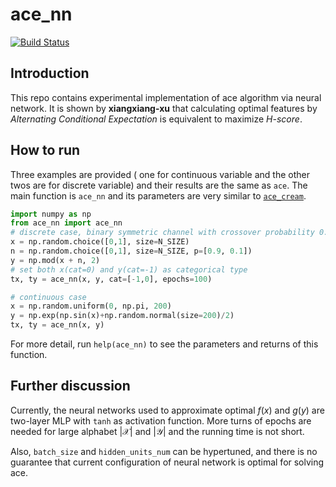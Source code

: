 # ace_nn
[![Build Status](https://travis-ci.org/zhaofeng-shu33/ace_nn.svg?branch=master)](https://travis-ci.org/zhaofeng-shu33/ace_nn)

## Introduction

This repo contains experimental implementation of ace algorithm via neural network. It is shown by **xiangxiang-xu** that calculating optimal features by *Alternating Conditional Expectation* is equivalent to maximize *H-score*. 

## How to run

Three examples are provided ( one for continuous variable and the other twos are for discrete variable) and their results are the same as `ace`. The main function is `ace_nn` and its parameters are very similar to [`ace_cream`](https://github.com/zhaofeng-shu33/ace_cream). 

```python
import numpy as np
from ace_nn import ace_nn
# discrete case, binary symmetric channel with crossover probability 0.1
x = np.random.choice([0,1], size=N_SIZE)
n = np.random.choice([0,1], size=N_SIZE, p=[0.9, 0.1])
y = np.mod(x + n, 2)
# set both x(cat=0) and y(cat=-1) as categorical type
tx, ty = ace_nn(x, y, cat=[-1,0], epochs=100)

# continuous case
x = np.random.uniform(0, np.pi, 200)
y = np.exp(np.sin(x)+np.random.normal(size=200)/2)
tx, ty = ace_nn(x, y)
```

For more detail, run `help(ace_nn)` to see the parameters and returns of this function.

## Further discussion

Currently, the neural networks used to approximate optimal $f(x)$ and $g(y)$ are two-layer MLP with `tanh` as activation function. More turns of epochs are needed for large alphabet  $|\mathcal{X}|$ and  $|\mathcal{Y}|$ and the running time is not short.

Also, `batch_size` and `hidden_units_num` can be hypertuned, and there is no guarantee that current configuration of neural network is optimal for solving ace.